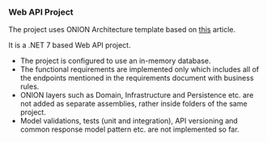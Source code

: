 ### Web API Project
The project uses ONION Architecture template based on [this](https://code-maze.com/onion-architecture-in-aspnetcore/) article.

It is a .NET 7 based Web API project.

- The project is configured to use an in-memory database.
- The functional requirements are implemented only which includes all of the endpoints mentioned in the requirements document with business rules.
- ONION layers such as Domain, Infrastructure and Persistence etc. are not added as separate assemblies, rather inside folders of the same project.
- Model validations, tests (unit and integration), API versioning and common response model pattern etc. are not implemented so far.
